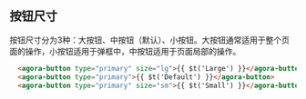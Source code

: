 ## 按钮尺寸

按钮尺寸分为3种：大按钮、中按钮（默认）、小按钮。大按钮通常适用于整个页面的操作，小按钮适用于弹框中，中按钮适用于页面局部的操作。

```html
  <agora-button type="primary" size="lg">{{ $t('Large') }}</agora-button>
  <agora-button type="primary">{{ $t('Default') }}</agora-button>
  <agora-button type="primary" size="sm">{{ $t('Small') }}</agora-button>
```
